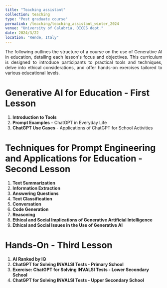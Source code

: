 ```yaml
---
title: "Teaching assistant"
collection: teaching
type: "Post graduate course"
permalink: /teaching/teaching_assistant_winter_2024
venue: "University of Calabria, DICES dept."
date: 2024/3/22
location: "Rende, Italy"
---
```


<div align="justify">
The following outlines the structure of a course on the use of Generative AI in education, detailing each lesson's focus and objectives. This curriculum is designed to introduce participants to practical tools and techniques, delve into ethical considerations, and offer hands-on exercises tailored to various educational levels.
</div>

# Generative AI for Education - First Lesson
1. **Introduction to Tools**
2. **Prompt Examples** - ChatGPT in Everyday Life
3. **ChatGPT Use Cases** - Applications of ChatGPT for School Activities

# Techniques for Prompt Engineering and Applications for Education - Second Lesson
1. **Text Summarization**
2. **Information Extraction**
3. **Answering Questions**
4. **Text Classification**
5. **Conversation**
6. **Code Generation**
7. **Reasoning**
8. **Ethical and Social Implications of Generative Artificial Intelligence**
9. **Ethical and Social Issues in the Use of Generative AI**

# Hands-On - Third Lesson
1. **AI Ranked by IQ**
2. **ChatGPT for Solving INVALSI Tests - Primary School**
3. **Exercise: ChatGPT for Solving INVALSI Tests - Lower Secondary School**
4. **ChatGPT for Solving INVALSI Tests - Upper Secondary School**
